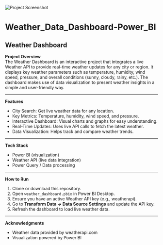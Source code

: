 ![Project Screenshot](images/weather_dashboard.png)

# Weather_Data_Dashboard-Power_BI

## Weather Dashboard

**Project Overview**  
The Weather Dashboard is an interactive project that integrates a live Weather API to provide real-time weather updates for any city or region. It displays key weather parameters such as temperature, humidity, wind speed, pressure, and overall conditions (sunny, cloudy, rainy, etc.). The dashboard makes use of data visualization to present weather insights in a simple and user-friendly way.

---

**Features**
- City Search: Get live weather data for any location.
- Key Metrics: Temperature, humidity, wind speed, and pressure.
- Interactive Dashboard: Visual charts and graphs for easy understanding.
- Real-Time Updates: Uses live API calls to fetch the latest weather.
- Data Visualization: Helps track and compare weather trends.

---

**Tech Stack**
- Power BI (visualization)
- Weather API (live data integration)
- Power Query / Data processing

---

**How to Run**
1. Clone or download this repository.  
2. Open `weather_dashboard.pbix` in Power BI Desktop.  
3. Ensure you have an active Weather API key (e.g., weatherapi).  
4. Go to **Transform Data → Data Source Settings** and update the API key.  
5. Refresh the dashboard to load live weather data.

---

**Acknowledgments**
- Weather data provided by weatherapi.com  
- Visualization powered by Power BI
